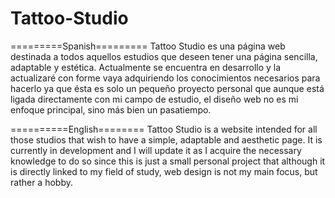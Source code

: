 # Tattoo-Studio
=========Spanish========= 
Tattoo Studio es una página web destinada a todos aquellos estudios que deseen tener una página sencilla, adaptable y estética. Actualmente se encuentra en desarrollo y la actualizaré con forme vaya adquiriendo los conocimientos necesarios para hacerlo ya que ésta es solo un pequeño proyecto personal que aunque está ligada directamente con mi campo de estudio, el diseño web no es mi enfoque principal, sino más bien un pasatiempo.

==========English======== 
Tattoo Studio is a website intended for all those studios that wish to have a simple, adaptable and aesthetic page. It is currently in development and I will update it as I acquire the necessary knowledge to do so since this is just a small personal project that although it is directly linked to my field of study, web design is not my main focus, but rather a hobby.
